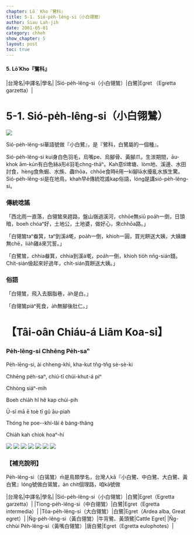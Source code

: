 ```yaml
---
chapter: Lō͘ Kho『鷺科』
title: 5-1. Sió-pe̍h-lêng-si（小白翎鷥）
author: Siau Lah-jih
date: 2001-05-01
category: chheh
show_chapter: 5
layout: post
toc: true
---
```


#### 5. Lō͘ Kho『鷺科』

|台灣名|中譯名|學名|
|Sió-pe̍h-lêng-si（小白翎鷥）|白鷺|Egret （Egretta garzetta）|


# 5-1. Sió-pe̍h-lêng-si（小白翎鷥）

![](../too5/05/05-1-1.小白翎鷥.jpg)

Sió-pe̍h-lêng-si華語號做『小白鷺』，是『鷺科，白鷺屬的一個種』。

Sió-pe̍h-lêng-si kui身白色羽毛，烏嘴pe、烏腳骨、黃腳爪，生湠期間，āu-khok ām-kún有白色絲á形ê羽毛chng-thāⁿ。Kah意tī埤塘、lòm地、溪邊、水田討食，hèng食魚蝦、水族、蟲thōa，chhōe食時ē用一ki腳lā水擾亂水族生驚。Sió-pe̍h-lêng-si是在地鳥，khah早ê傳統唸謠kap俗語，lóng是講sió-pe̍h-lêng-si。

### 傳統唸謠

「西北雨一直落，白翎鷥來趕路，盤山嶺過溪河，chhōe無siū poa̍h一倒，日頭暗，boeh chóaⁿ好，土地公，土地婆，做好心，來chhōa路。」

「白翎鷥taⁿ畚箕，taⁿ到溪á墘，poa̍h一倒，khioh一圓，買光餅送大姨，大姨嫌無chē，lia̍h雞á來咒誓。」

「白鷺鷥，chhia畚箕，chhia到溪á墘，poa̍h一倒，khioh tio̍h nn̄g-sián錢。Chi̍t-sián儉起來好過年，chi̍t-sián買餅送大姨。」							

### 俗語

「白翎鷥，飛入去胭脂巷，a̍h是白。」

「白翎鷥piàⁿ死食，a̍h無腳後肚仁。」 


# 【Tâi-oân Chiáu-á Liām Koa-si】

### **Pe̍h-lēng-si Chhēng Pe̍h-saⁿ**

Pe̍h-lēng-si, ài chheng-khì, kha-kut tn̂g-tn̂g sè-sè-ki

Chhēng pe̍h-saⁿ, chiú-tī chúi-khut-á piⁿ

Chhòng siáⁿ-mih 

Boeh chia̍h hî hê kap chúi-pih

Ū-sî mā ē toè tī gû āu-piah

Thóng he poe--khí-lâi ê báng-thâng

Chia̍h kah chiok hoaⁿ-hí


![](../too5/05/05-1-3.小白鴒鷥.jpg)
![](../too5/05/05-1-4.小白鴒鷥.jpg)
![](../too5/05/05-1-5.小白翎鷥.jpg)
![](../too5/05/05-1-6.小白翎鷥.jpg)
![](../too5/05/05-1-7.小白翎鷥.jpg)
![](../too5/05/05-1-8.小白翎鷥.jpg)
![](../too5/05/05-1-2.小白翎鷥.jpg)


### 【補充說明】

Pe̍h-lêng-si（白鴒鷥）m̄是鳥類學名，台灣人kā『小白鷺、中白鷺、大白鷺、黃白鷺』lóng號做白鴒鷥，àn chit個理路，咱kā號做

|台灣名|中譯名|學名|
|Sió-pe̍h-lêng-si（小白翎鷥）|白鷺|Egret（Egretta garzetta）|
|Tiong-pe̍h-lêng-si（中白翎鷥）|白鷺|Egret（Egretta intermedia）|
|Tōa-pe̍h-lêng-si（大白翎鷥）|白鷺|Egret（Ardea alba, Great egret）|
|N̂g-pe̍h-lêng-si（黃白翎鷥）|牛背鷺、黃頭鷺|Cattle Egret|
|N̂g-chhùi Pe̍h-lêng-si（黃嘴白翎鷥）|唐白鷺|Egret（Egretta eulophotes）|
